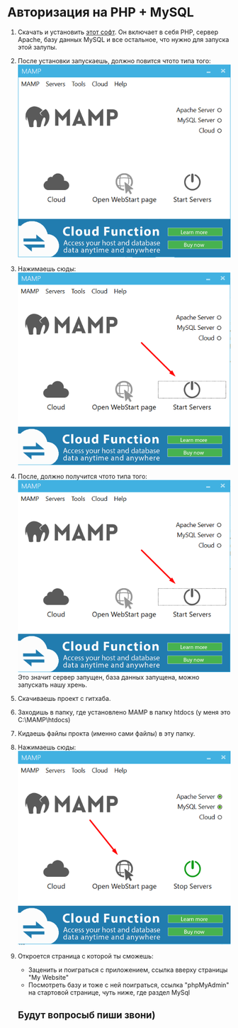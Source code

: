 # Авторизация на PHP + MySQL

1. Скачать и установить [этот софт](https://www.mamp.info/ru/). Он включает в себя PHP, сервер Apache, 
   базу данных MySQL и все остальное, что нужно для запуска этой залупы.
2. После установки запускаешь, должно повится чтото типа того:
   ![](https://github.com/maxmaxkei/romanchik/blob/master/images_for_readme/MAMP.png)
3. Нажимаешь сюды:
   ![](https://github.com/maxmaxkei/romanchik/blob/master/images_for_readme/MAMP_3.png)
4. После, должно получится чтото типа того:
   ![](https://github.com/maxmaxkei/romanchik/blob/master/images_for_readme/MAMP_2.png)
   Это значит сервер запущен, база данных запущена, можно запускать нашу хрень.
5. Скачиваешь проект с гитхаба.
6. Заходишь в папку, где установлено MAMP в папку htdocs (у меня это C:\MAMP\htdocs)
7. Кидаешь файлы прокта (именно сами файлы) в эту папку.
8. Нажимаешь сюды:
   ![](https://github.com/maxmaxkei/romanchik/blob/master/images_for_readme/MAMP_4.png)
9. Откроется страница с которой ты сможешь:
   - Заценить и поиграться с приложением, ссылка вверху страницы "My Website"
   - Посмотреть базу и тоже с ней поиграться, ссылка "phpMyAdmin" на стартовой странице, чуть ниже, где раздел MySql
   
   ## Будут вопросыб пиши звони)
